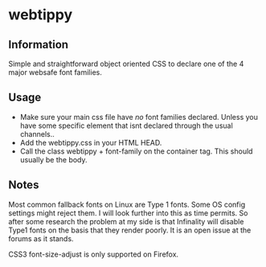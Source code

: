 # webtippy

## Information
Simple and straightforward object oriented CSS to declare one of the 4 major websafe font families.

## Usage
* Make sure your main css file have *no* font families declared. Unless you have some specific element that isnt declared through the usual channels..
* Add the webtippy.css in your HTML HEAD.
* Call the class webtippy + font-family on the container tag. This should usually be the body. 

## Notes
Most common fallback fonts on Linux are Type 1 fonts. Some OS config settings might reject them. I will look further into this as time permits.
So after some research the problem at my side is that Infinality will disable Type1 fonts on the basis that they render poorly. It is an open issue at the forums as it stands.

CSS3 font-size-adjust is only supported on Firefox.
